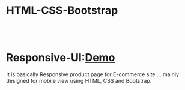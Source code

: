 # HTML-CSS-Bootstrap
<br>
<br>

# Responsive-UI:<a href="http://modest-swanson-5cf4ae.netlify.com" target="_blank">Demo</a>
It is basically Responsive product page for E-commerce site ... mainly designed for mobile view using HTML, CSS and Bootstrap.

